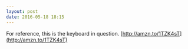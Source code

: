 ```yaml
---
layout: post
date: 2016-05-18 18:15
---
```

For reference, this is the keyboard in question. [http://amzn.to/1TZK4sT](http://amzn.to/1TZK4sT)
